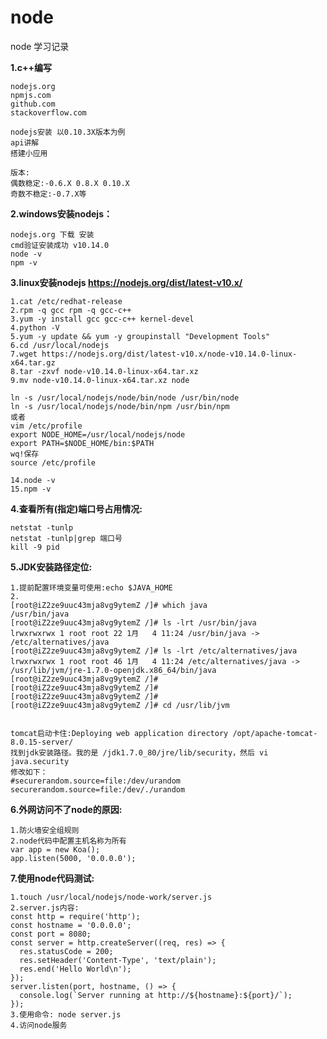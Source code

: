 # node

node 学习记录

**1.c++编写**

    nodejs.org
    npmjs.com
    github.com
    stackoverflow.com
        
    nodejs安装 以0.10.3X版本为例
    api讲解
    搭建小应用
    
    版本:
    偶数稳定:-0.6.X 0.8.X 0.10.X
    奇数不稳定:-0.7.X等

**2.windows安装nodejs：**

    nodejs.org 下载 安装
    cmd验证安装成功 v10.14.0
    node -v
    npm -v

**3.linux安装nodejs https://nodejs.org/dist/latest-v10.x/**
    
    1.cat /etc/redhat-release
    2.rpm -q gcc rpm -q gcc-c++
    3.yum -y install gcc gcc-c++ kernel-devel
    4.python -V
    5.yum -y update && yum -y groupinstall "Development Tools"
    6.cd /usr/local/nodejs
    7.wget https://nodejs.org/dist/latest-v10.x/node-v10.14.0-linux-x64.tar.gz
    8.tar -zxvf node-v10.14.0-linux-x64.tar.xz
    9.mv node-v10.14.0-linux-x64.tar.xz node
    
    ln -s /usr/local/nodejs/node/bin/node /usr/bin/node
    ln -s /usr/local/nodejs/node/bin/npm /usr/bin/npm
    或者
    vim /etc/profile
    export NODE_HOME=/usr/local/nodejs/node
    export PATH=$NODE_HOME/bin:$PATH
    wq!保存
    source /etc/profile
    
    14.node -v
    15.npm -v

**4.查看所有(指定)端口号占用情况:**

    netstat -tunlp
    netstat -tunlp|grep 端口号
    kill -9 pid

**5.JDK安装路径定位:**

    1.提前配置环境变量可使用:echo $JAVA_HOME	
    2.
    [root@iZ2ze9uuc43mja8vg9ytemZ /]# which java
    /usr/bin/java
    [root@iZ2ze9uuc43mja8vg9ytemZ /]# ls -lrt /usr/bin/java
    lrwxrwxrwx 1 root root 22 1月   4 11:24 /usr/bin/java -> /etc/alternatives/java
    [root@iZ2ze9uuc43mja8vg9ytemZ /]# ls -lrt /etc/alternatives/java
    lrwxrwxrwx 1 root root 46 1月   4 11:24 /etc/alternatives/java -> /usr/lib/jvm/jre-1.7.0-openjdk.x86_64/bin/java
    [root@iZ2ze9uuc43mja8vg9ytemZ /]#
    [root@iZ2ze9uuc43mja8vg9ytemZ /]#
    [root@iZ2ze9uuc43mja8vg9ytemZ /]#
    [root@iZ2ze9uuc43mja8vg9ytemZ /]# cd /usr/lib/jvm
    
    
    tomcat启动卡住:Deploying web application directory /opt/apache-tomcat-8.0.15-server/
    找到jdk安装路径。我的是 /jdk1.7.0_80/jre/lib/security，然后 vi java.security 
    修改如下：
    #securerandom.source=file:/dev/urandom
    securerandom.source=file:/dev/./urandom
    
**6.外网访问不了node的原因:**

    1.防火墙安全组规则
    2.node代码中配置主机名称为所有
    var app = new Koa();
    app.listen(5000, '0.0.0.0');

**7.使用node代码测试:**

    1.touch /usr/local/nodejs/node-work/server.js
    2.server.js内容:
    const http = require('http');
    const hostname = '0.0.0.0';
    const port = 8080;
    const server = http.createServer((req, res) => {
      res.statusCode = 200;
      res.setHeader('Content-Type', 'text/plain');
      res.end('Hello World\n');
    });
    server.listen(port, hostname, () => {
      console.log(`Server running at http://${hostname}:${port}/`);
    });
    3.使用命令: node server.js
    4.访问node服务











